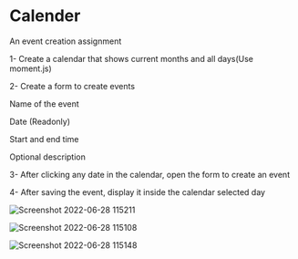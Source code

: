 # Calender
An event creation assignment

1- Create a calendar that shows current months and all days(Use moment.js)

2- Create a form to create events

   Name of the event

   Date (Readonly)

   Start and end time

   Optional description

3- After clicking any date in the calendar, open the form to create an event

4- After saving the event, display it inside the calendar selected day


![Screenshot 2022-06-28 115211](https://user-images.githubusercontent.com/108325099/176116845-c395b5f3-8932-43e2-a898-8dd862735f57.png)

![Screenshot 2022-06-28 115108](https://user-images.githubusercontent.com/108325099/176116875-8a669069-e51a-46fc-897d-0d077bdfa3ed.png)

![Screenshot 2022-06-28 115148](https://user-images.githubusercontent.com/108325099/176116904-fc38e449-cf02-4190-8a97-e3387e99e39f.png)
